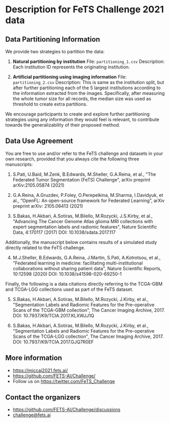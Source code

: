 # Description for FeTS Challenge 2021 data



## Data Partitioning Information

We provide two strategies to partition the data:

1. **Natural partitioning by institution** 
  File: `partitioning_1.csv`
  Description: Each institution ID represents the originating institution.

2. **Artificial partitioning using imaging information** 
  File: `partitioning_2.csv`
  Description: This is same as the institution split, but after further partitioning each of the 5 largest institutions according to the information extracted from the images. Specifically, after measuring the whole tumor size for all records, the median size was used as threshold to create extra partitions.

We encourage participants to create and explore further partitioning strategies using any information they would feel is relevant, to contribute towards the generalizability of their proposed method.



## Data Use Agreement

You are free to use and/or refer to the FeTS challenge and datasets in your own research, provided that you always cite the following three manuscripts:

1. S.Pati, U.Baid, M.Zenk, B.Edwards, M.Sheller, G.A.Reina, et al., "The Federated Tumor Segmentation (FeTS) Challenge", arXiv preprint arXiv:2105.05874 (2021)

2. G.A.Reina, A.Gruzdev, P.Foley, O.Perepelkina, M.Sharma, I.Davidyuk, et al., “OpenFL: An open-source framework for Federated Learning”, arXiv preprint arXiv: 2105.06413 (2021)

3. S.Bakas, H.Akbari, A.Sotiras, M.Bilello, M.Rozycki, J.S.Kirby, et al., "Advancing The Cancer Genome Atlas glioma MRI collections with expert segmentation labels and radiomic features", Nature Scientific Data, 4:170117 (2017) DOI: 10.1038/sdata.2017.117

Additionally, the manuscript below contains results of a simulated study directly related to the FeTS challenge.

4. M.J.Sheller, B.Edwards, G.A.Reina, J.Martin, S.Pati, A.Kotrotsou, et al., "Federated learning in medicine: facilitating multi-institutional collaborations without sharing patient data", Nature Scientific Reports, 10:12598 (2020)   DOI: 10.1038/s41598-020-69250-1

Finally, the following is a data citations directly referring to the TCGA-GBM and TCGA-LGG collections used as part of the FeTS dataset.

5. S.Bakas, H.Akbari, A.Sotiras, M.Bilello, M.Rozycki, J.Kirby, et al., "Segmentation Labels and Radiomic Features for the Pre-operative Scans of the TCGA-GBM collection", The Cancer Imaging Archive, 2017. DOI: 10.7937/K9/TCIA.2017.KLXWJJ1Q 

6. S.Bakas, H.Akbari, A.Sotiras, M.Bilello, M.Rozycki, J.Kirby, et al., "Segmentation Labels and Radiomic Features for the Pre-operative Scans of the TCGA-LGG collection", The Cancer Imaging Archive, 2017. DOI: 10.7937/K9/TCIA.2017.GJQ7R0EF



## More information

- https://miccai2021.fets.ai/
- https://github.com/FETS-AI/Challenge/
- Follow us on https://twitter.com/FeTS_Challenge



## Contact the organizers

- https://github.com/FETS-AI/Challenge/discussions
- challenge@fets.ai